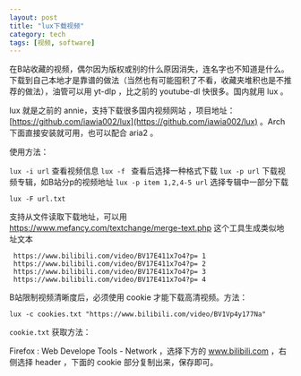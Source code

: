 ```yaml
---
layout: post
title: "lux下载视频"
category: tech
tags: [视频, software]
---
```


在B站收藏的视频，偶尔因为版权或别的什么原因消失，连名字也不知道是什么。下载到自己本地才是靠谱的做法（当然也有可能囤积了不看，收藏夹堆积也是不推荐的做法），油管可以用 yt-dlp ，比之前的 youtube-dl 快很多。国内就用 lux 。

lux 就是之前的 annie，支持下载很多国内视频网站 ，项目地址：[https://github.com/iawia002/lux](https://github.com/iawia002/lux) 。Arch 下面直接安装就可用，也可以配合 aria2 。

使用方法：

`lux -i url` 查看视频信息
`lux -f ` 查看后选择一种格式下载
`lux -p url` 下载视频专辑，如B站分p的视频地址
`lux -p item 1,2,4-5 url` 选择专辑中一部分下载

`lux -F url.txt`

支持从文件读取下载地址，可以用 https://www.mefancy.com/textchange/merge-text.php 这个工具生成类似地址文本

```
 https://www.bilibili.com/video/BV17E411x7o4?p= 1
 https://www.bilibili.com/video/BV17E411x7o4?p= 2
 https://www.bilibili.com/video/BV17E411x7o4?p= 3
 https://www.bilibili.com/video/BV17E411x7o4?p= 4
```


B站限制视频清晰度后，必须使用 cookie 才能下载高清视频。方法：

`lux -c cookies.txt "https://www.bilibili.com/video/BV1Vp4y177Na"`

`cookie.txt` 获取方法：

Firefox : Web Develope Tools  - Network ，选择下方的 www.bilibili.com ，右侧选择 header ，下面的 cookie 部分复制出来，保存即可。
